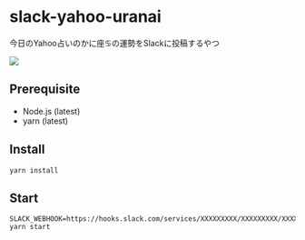 # slack-yahoo-uranai

今日のYahoo占いのかに座:cancer:の運勢をSlackに投稿するやつ

![](https://i.imgur.com/tSxKUyU.png)

## Prerequisite

* Node.js (latest)
* yarn (latest)

## Install

    yarn install

## Start

    SLACK_WEBHOOK=https://hooks.slack.com/services/XXXXXXXXX/XXXXXXXXX/XXXXXXXXXXXXXXXXXXXXXXXX yarn start
